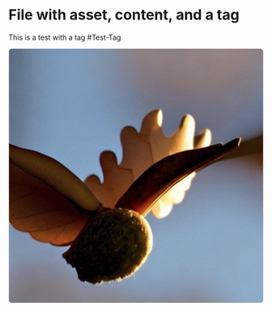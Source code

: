 # File with asset, content, and a tag

This is a test with a tag
#Test-Tag

![acorn.jpeg](acorn.jpeg)